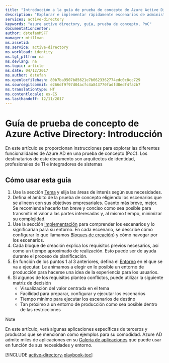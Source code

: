 ```yaml
---
title: "Introducción a la guía de prueba de concepto de Azure Active Directory | Microsoft Docs"
description: "Explorar e implementar rápidamente escenarios de administración de identidades y acceso"
services: active-directory
keywords: "azure active directory, guía, prueba de concepto, PoC"
documentationcenter: 
author: dstefanMSFT
manager: mtillman
ms.assetid: 
ms.service: active-directory
ms.workload: identity
ms.tgt_pltfrm: na
ms.devlang: na
ms.topic: article
ms.date: 04/12/2017
ms.author: dstefan
ms.openlocfilehash: 80b7ba9507b85621e7b0623362774edc0c8cc729
ms.sourcegitcommit: e266df9f97d04acfc4a843770fadfd8edf4fa2b7
ms.translationtype: HT
ms.contentlocale: es-ES
ms.lasthandoff: 12/11/2017
---
```

# <a name="azure-active-directory-proof-of-concept-playbook-introduction"></a>Guía de prueba de concepto de Azure Active Directory: Introducción

En este artículo se proporcionan instrucciones para explorar las diferentes funcionalidades de Azure AD en una prueba de concepto (PoC). Los destinatarios de este documento son arquitectos de identidad, profesionales de TI e integradores de sistemas

## <a name="how-to-use-this-playbook"></a>Cómo usar esta guía

1. Use la sección [Tema](active-directory-playbook-ingredients.md#theme) y elija las áreas de interés según sus necesidades.  
2. Defina el ámbito de la prueba de concepto eligiendo los escenarios que se alineen con sus objetivos empresariales. Cuanto más breve, mejor. Se recomienda hacerlo tan breve y conciso como sea posible para transmitir el valor a las partes interesadas y, al mismo tiempo, minimizar su complejidad.  
3. Use la sección [Implementación](active-directory-playbook-implementation.md) para comprender los escenarios y lo significarían para su entorno. En cada escenario, se describe cómo configurar lo que llamamos [Bloques de creación](active-directory-playbook-building-blocks.md)) y cómo navegar por los escenarios. 
4. Cada bloque de creación explica los requisitos previos necesarios, así como un tiempo aproximado de realización. Esto puede ser de ayuda durante el proceso de planificación. 
5. En función de los puntos 1 al 3 anteriores, defina el [Entorno](active-directory-playbook-ingredients.md#environment) en el que se va a ejecutar. Le animamos a elegir en lo posible un entorno de producción para hacerse una idea de la experiencia para los usuarios. 
6. Si algunos de los requisitos plantea conflictos, puede utilizar la siguiente matriz de decisión 
   * Visualización del valor centrada en el tema  
   * Facilidad para preparar, configurar y ejecutar los escenarios 
   * Tiempo mínimo para ejecutar los escenarios de destino 
   * Tan próximo a un entorno de producción como sea posible dentro de las restricciones 

>[!NOTE]
> En este artículo, verá algunas aplicaciones específicas de terceros y productos que se mencionan como ejemplos para su comodidad. Azure AD admite miles de aplicaciones en su [Galería de aplicaciones](https://azuremarketplace.microsoft.com/marketplace/apps/category/azure-active-directory-apps) que puede usar en función de sus necesidades y entorno. 



[!INCLUDE [active-directory-playbook-toc](../../includes/active-directory-playbook-steps.md)]